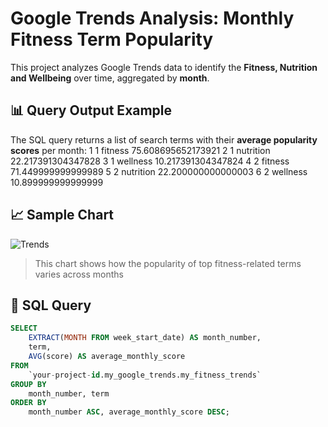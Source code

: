 #  Google Trends Analysis: Monthly Fitness Term Popularity
This project analyzes Google Trends data to identify the **Fitness, Nutrition and Wellbeing** over time, aggregated by **month**.

## 📊 Query Output Example
The SQL query returns a list of search terms with their **average popularity scores** per month:
1	1	fitness	75.608695652173921
2	1	nutrition	22.217391304347828
3	1	wellness	10.217391304347824
4	2	fitness	71.449999999999989
5	2	nutrition	22.200000000000003
6	2	wellness	10.899999999999999

## 📈 Sample Chart
![Trends](https://github.com/user-attachments/assets/a35f16a7-e0a2-42b0-92ff-896f2d4ed736)


> This chart shows how the popularity of top fitness-related terms varies across months

## 🧠 SQL Query

```sql
SELECT
    EXTRACT(MONTH FROM week_start_date) AS month_number,
    term,
    AVG(score) AS average_monthly_score
FROM
    `your-project-id.my_google_trends.my_fitness_trends`
GROUP BY
    month_number, term
ORDER BY
    month_number ASC, average_monthly_score DESC;
